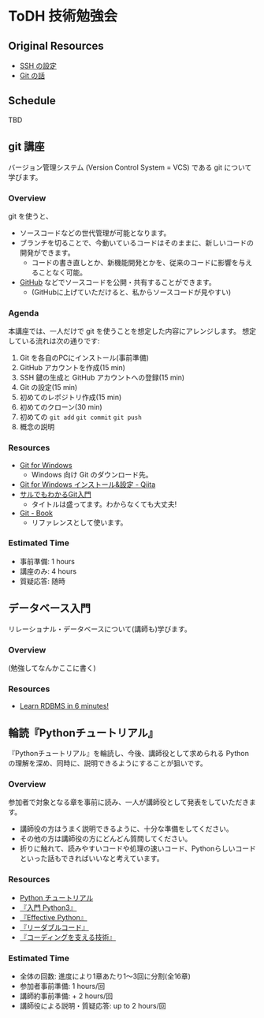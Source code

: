 # ToDH 技術勉強会

## Original Resources
- [SSH の設定](howtossh.md)
- [Git の話](howtogit.md)

## Schedule
TBD

## git 講座

バージョン管理システム (Version Control System = VCS) である git について学びます。

### Overview

git を使うと、

- ソースコードなどの世代管理が可能となります。
- ブランチを切ることで、今動いているコードはそのままに、新しいコードの開発ができます。
    - コードの書き直しとか、新機能開発とかを、従来のコードに影響を与えることなく可能。
- [GitHub](github.com) などでソースコードを公開・共有することができます。
    - (GitHubに上げていただけると、私からソースコードが見やすい)

### Agenda

本講座では、一人だけで git を使うことを想定した内容にアレンジします。
想定している流れは次の通りです:

1. Git を各自のPCにインストール(事前準備)
1. GitHub アカウントを作成(15 min)
1. SSH 鍵の生成と GitHub アカウントへの登録(15 min)
1. Git の設定(15 min)
1. 初めてのレポジトリ作成(15 min)
1. 初めてのクローン(30 min)
1. 初めての `git add` `git commit` `git push`
1. 概念の説明

### Resources

- [Git for Windows](https://gitforwindows.org/)
    - Windows 向け Git のダウンロード先。
- [Git for Windows インストール&設定 - Qiita](https://qiita.com/shinsumicco/items/a1c799640131ae33c792)
- [サルでもわかるGit入門](https://backlog.com/ja/git-tutorial/)
    - タイトルは盛ってます。わからなくても大丈夫!
- [Git - Book](https://git-scm.com/book/ja/v2)
    - リファレンスとして使います。

### Estimated Time

- 事前準備: 1 hours
- 講座のみ: 4 hours 
- 質疑応答: 随時

## データベース入門

リレーショナル・データベースについて(講師も)学びます。

### Overview

(勉強してなんかここに書く)

### Resources

- [Learn RDBMS in 6 minutes!](https://www.youtube.com/watch?v=t48TGntrX4s)

## 輪読『Pythonチュートリアル』

『Pythonチュートリアル』を輪読し、今後、講師役として求められる Python の理解を深め、同時に、説明できるようにすることが狙いです。

### Overview

参加者で対象となる章を事前に読み、一人が講師役として発表をしていただきます。

- 講師役の方はうまく説明できるように、十分な準備をしてください。
- その他の方は講師役の方にどんどん質問してください。
- 折りに触れて、読みやすいコードや処理の速いコード、Pythonらしいコードといった話もできればいいなと考えています。

### Resources

- [Python チュートリアル](https://docs.python.jp/3/tutorial/)
- [『入門 Python3』](https://amzn.to/2CgN1pU)
- [『Effective Python』](https://amzn.to/2C9I8yX)
- [『リーダブルコード』](https://amzn.to/2C9IANF)
- [『コーディングを支える技術』](https://amzn.to/2NFeanP)

### Estimated Time

- 全体の回数: 進度により1章あたり1〜3回に分割(全16章)
- 参加者事前準備: 1 hours/回
- 講師約事前準備: + 2 hours/回
- 講師役による説明・質疑応答: up to 2 hours/回
